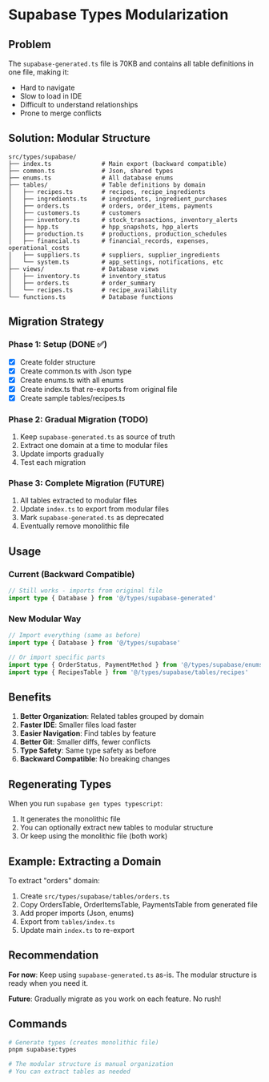 # Supabase Types Modularization

## Problem
The `supabase-generated.ts` file is 70KB and contains all table definitions in one file, making it:
- Hard to navigate
- Slow to load in IDE
- Difficult to understand relationships
- Prone to merge conflicts

## Solution: Modular Structure

```
src/types/supabase/
├── index.ts              # Main export (backward compatible)
├── common.ts             # Json, shared types
├── enums.ts              # All database enums
├── tables/               # Table definitions by domain
│   ├── recipes.ts        # recipes, recipe_ingredients
│   ├── ingredients.ts    # ingredients, ingredient_purchases
│   ├── orders.ts         # orders, order_items, payments
│   ├── customers.ts      # customers
│   ├── inventory.ts      # stock_transactions, inventory_alerts
│   ├── hpp.ts            # hpp_snapshots, hpp_alerts
│   ├── production.ts     # productions, production_schedules
│   ├── financial.ts      # financial_records, expenses, operational_costs
│   ├── suppliers.ts      # suppliers, supplier_ingredients
│   └── system.ts         # app_settings, notifications, etc
├── views/                # Database views
│   ├── inventory.ts      # inventory_status
│   ├── orders.ts         # order_summary
│   └── recipes.ts        # recipe_availability
└── functions.ts          # Database functions
```

## Migration Strategy

### Phase 1: Setup (DONE ✅)
- [x] Create folder structure
- [x] Create common.ts with Json type
- [x] Create enums.ts with all enums
- [x] Create index.ts that re-exports from original file
- [x] Create sample tables/recipes.ts

### Phase 2: Gradual Migration (TODO)
1. Keep `supabase-generated.ts` as source of truth
2. Extract one domain at a time to modular files
3. Update imports gradually
4. Test each migration

### Phase 3: Complete Migration (FUTURE)
1. All tables extracted to modular files
2. Update `index.ts` to export from modular files
3. Mark `supabase-generated.ts` as deprecated
4. Eventually remove monolithic file

## Usage

### Current (Backward Compatible)
```typescript
// Still works - imports from original file
import type { Database } from '@/types/supabase-generated'
```

### New Modular Way
```typescript
// Import everything (same as before)
import type { Database } from '@/types/supabase'

// Or import specific parts
import type { OrderStatus, PaymentMethod } from '@/types/supabase/enums'
import type { RecipesTable } from '@/types/supabase/tables/recipes'
```

## Benefits

1. **Better Organization**: Related tables grouped by domain
2. **Faster IDE**: Smaller files load faster
3. **Easier Navigation**: Find tables by feature
4. **Better Git**: Smaller diffs, fewer conflicts
5. **Type Safety**: Same type safety as before
6. **Backward Compatible**: No breaking changes

## Regenerating Types

When you run `supabase gen types typescript`:

1. It generates the monolithic file
2. You can optionally extract new tables to modular structure
3. Or keep using the monolithic file (both work)

## Example: Extracting a Domain

To extract "orders" domain:

1. Create `src/types/supabase/tables/orders.ts`
2. Copy OrdersTable, OrderItemsTable, PaymentsTable from generated file
3. Add proper imports (Json, enums)
4. Export from `tables/index.ts`
5. Update main `index.ts` to re-export

## Recommendation

**For now**: Keep using `supabase-generated.ts` as-is. The modular structure is ready when you need it.

**Future**: Gradually migrate as you work on each feature. No rush!

## Commands

```bash
# Generate types (creates monolithic file)
pnpm supabase:types

# The modular structure is manual organization
# You can extract tables as needed
```
